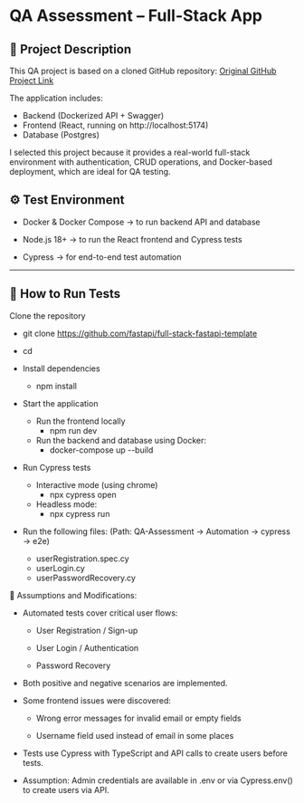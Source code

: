 # QA Assessment – Full-Stack App

## 📌 Project Description
This QA project is based on a cloned GitHub repository:
[Original GitHub Project Link](https://github.com/fastapi/full-stack-fastapi-template)

The application includes:
- Backend (Dockerized API + Swagger)
- Frontend (React, running on http://localhost:5174)
- Database (Postgres)

I selected this project because it provides a real-world full-stack environment
with authentication, CRUD operations, and Docker-based deployment, which are ideal
for QA testing.

## ⚙️ Test Environment

- Docker & Docker Compose → to run backend API and database

- Node.js 18+ → to run the React frontend and Cypress tests

- Cypress → for end-to-end test automation

---

## 🚀 How to Run Tests
Clone the repository
- git clone https://github.com/fastapi/full-stack-fastapi-template
- cd <your-repo-folder>

- Install dependencies 
  - npm install
- Start the application 
  - Run the frontend locally
    - npm run dev
  - Run the backend and database using Docker: 
      - docker-compose up --build
- Run Cypress tests 
  - Interactive mode (using chrome)
    - npx cypress open
  - Headless mode:
    - npx cypress run
- Run the following files: (Path: QA-Assessment -> Automation -> cypress -> e2e)
  - userRegistration.spec.cy
  - userLogin.cy
  - userPasswordRecovery.cy


📌 Assumptions and Modifications:

- Automated tests cover critical user flows:

    - User Registration / Sign-up
    
    - User Login / Authentication
    
    - Password Recovery

- Both positive and negative scenarios are implemented.

- Some frontend issues were discovered:

    - Wrong error messages for invalid email or empty fields
    
    - Username field used instead of email in some places

- Tests use Cypress with TypeScript and API calls to create users before tests.

- Assumption: Admin credentials are available in .env or via Cypress.env() to create users via API.
